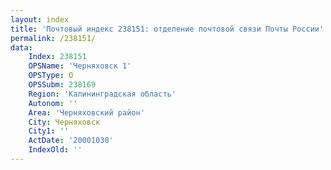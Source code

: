 ```yaml
---
layout: index
title: 'Почтовый индекс 238151: отделение почтовой связи Почты России'
permalink: /238151/
data:
    Index: 238151
    OPSName: 'Черняховск 1'
    OPSType: О
    OPSSubm: 238169
    Region: 'Калининградская область'
    Autonom: ''
    Area: 'Черняховский район'
    City: Черняховск
    City1: ''
    ActDate: '20001030'
    IndexOld: ''
---
```

